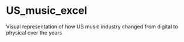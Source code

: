 # US_music_excel
Visual representation of how US music industry changed from digital to physical over the years
